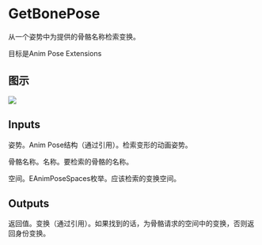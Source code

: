 # GetBonePose

从一个姿势中为提供的骨骼名称检索变换。

目标是Anim Pose Extensions

## 图示

![]($-20221218-17503228.png)

## Inputs

姿势。Anim Pose结构（通过引用）。检索变形的动画姿势。

骨骼名称。名称。要检索的骨骼的名称。

空间。EAnimPoseSpaces枚举。应该检索的变换空间。 

## Outputs

返回值。变换（通过引用）。如果找到的话，为骨骼请求的空间中的变换，否则返回身份变换。
